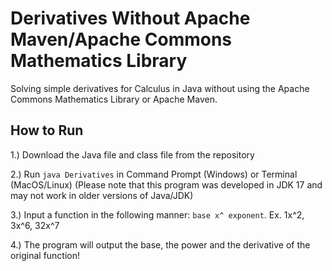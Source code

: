 # Derivatives Without Apache Maven/Apache Commons Mathematics Library
Solving simple derivatives for Calculus in Java without using the Apache Commons Mathematics Library or Apache Maven.

## How to Run
1.) Download the Java file and class file from the repository

2.) Run ```java Derivatives``` in Command Prompt (Windows) or Terminal (MacOS/Linux) (Please note that this program was developed in JDK 17 and may not work in older versions of Java/JDK)

3.) Input a function in the following manner: ```base x^ exponent```. Ex. 1x^2, 3x^6, 32x^7

4.) The program will output the base, the power and the derivative of the original function!

